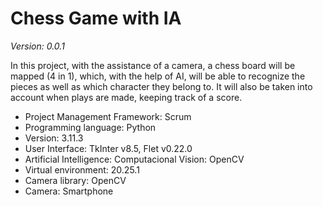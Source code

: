 # **Chess Game with IA**
*Version: 0.0.1*

In this project, with the assistance of a camera, a chess board will be mapped (4 in 1), which, with the help of AI, will be able to recognize the pieces as well as which character they belong to. It will also be taken into account when plays are made, keeping track of a score.

- Project Management Framework: Scrum
- Programming language: Python
- Version: 3.11.3
- User Interface: TkInter v8.5, Flet v0.22.0
- Artificial Intelligence: Computacional Vision: OpenCV
- Virtual environment: 20.25.1
- Camera library: OpenCV
- Camera: Smartphone

